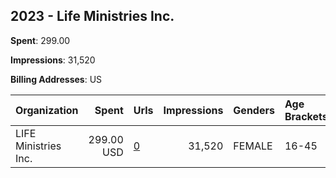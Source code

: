## 2023 - Life Ministries Inc. 
**Spent**: 299.00

**Impressions**: 31,520

**Billing Addresses**: US

|Organization|Spent|Urls|Impressions|Genders|Age Brackets|Country Codes|
|:---|---:|:---|---:|:---|:---|:---|
|LIFE Ministries Inc.|299.00 USD|[0](https://www.snap.com/political-ads/asset/e6eb8e5c9c1bdc9a958b2db1c0c4f3826f0bde478931f10e041dfab9e0ceefb0?mediaType=mp4)|31,520|FEMALE|16-45|united states|
